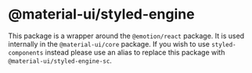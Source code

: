 # @material-ui/styled-engine

This package is a wrapper around the `@emotion/react` package.
It is used internally in the `@material-ui/core` package.
If you wish to use `styled-components` instead please use an alias to replace this package with `@material-ui/styled-engine-sc`.
